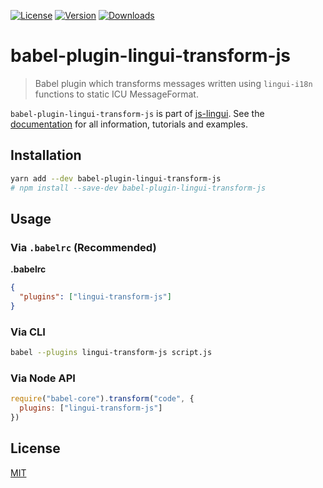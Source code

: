 [![License][Badge-License]][License]
[![Version][Badge-Version]][Package]
[![Downloads][Badge-Downloads]][Package]

# babel-plugin-lingui-transform-js

> Babel plugin which transforms messages written using `lingui-i18n` functions to static ICU MessageFormat.

`babel-plugin-lingui-transform-js` is part of [js-lingui][jsLingui]. See the [documentation][Documentation] for all information, tutorials and examples.

## Installation

```bash
yarn add --dev babel-plugin-lingui-transform-js
# npm install --save-dev babel-plugin-lingui-transform-js
```

## Usage

### Via `.babelrc` (Recommended)

**.babelrc**

```json
{
  "plugins": ["lingui-transform-js"]
}
```

### Via CLI

```sh
babel --plugins lingui-transform-js script.js
```

### Via Node API

```js
require("babel-core").transform("code", {
  plugins: ["lingui-transform-js"]
})
```

## License

[MIT][License]

[License]: https://github.com/lingui/js-lingui/blob/master/LICENSE
[jsLingui]: https://github.com/lingui/js-lingui
[Documentation]: https://lingui.github.io/js-lingui/
[Package]: https://www.npmjs.com/package/babel-plugin-lingui-transform-js
[Badge-Downloads]: https://img.shields.io/npm/dw/babel-plugin-lingui-transform-js.svg
[Badge-Version]: https://img.shields.io/npm/v/babel-plugin-lingui-transform-js.svg 
[Badge-License]: https://img.shields.io/npm/l/babel-plugin-lingui-transform-js.svg
